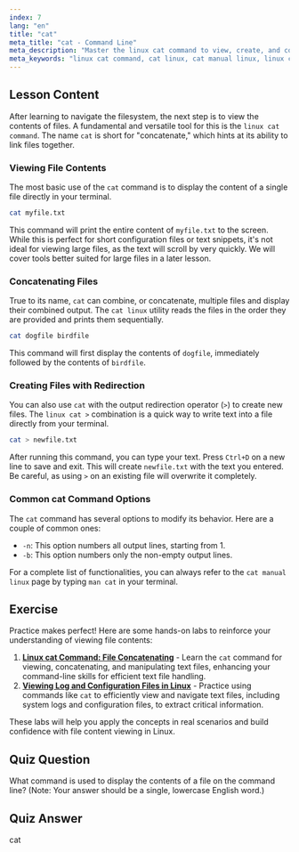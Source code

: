 ```yaml
---
index: 7
lang: "en"
title: "cat"
meta_title: "cat - Command Line"
meta_description: "Master the linux cat command to view, create, and concatenate files. This guide covers basic usage, common options, and how to use cat linux with redirection like linux cat >."
meta_keywords: "linux cat command, cat linux, cat manual linux, linux cat >, view file contents, concatenate files, linux commands, command line"
---
```


## Lesson Content

After learning to navigate the filesystem, the next step is to view the contents of files. A fundamental and versatile tool for this is the `linux cat command`. The name `cat` is short for "concatenate," which hints at its ability to link files together.

### Viewing File Contents

The most basic use of the `cat` command is to display the content of a single file directly in your terminal.

```bash
cat myfile.txt
```

This command will print the entire content of `myfile.txt` to the screen. While this is perfect for short configuration files or text snippets, it's not ideal for viewing large files, as the text will scroll by very quickly. We will cover tools better suited for large files in a later lesson.

### Concatenating Files

True to its name, `cat` can combine, or concatenate, multiple files and display their combined output. The `cat linux` utility reads the files in the order they are provided and prints them sequentially.

```bash
cat dogfile birdfile
```

This command will first display the contents of `dogfile`, immediately followed by the contents of `birdfile`.

### Creating Files with Redirection

You can also use `cat` with the output redirection operator (`>`) to create new files. The `linux cat >` combination is a quick way to write text into a file directly from your terminal.

```bash
cat > newfile.txt
```

After running this command, you can type your text. Press `Ctrl+D` on a new line to save and exit. This will create `newfile.txt` with the text you entered. Be careful, as using `>` on an existing file will overwrite it completely.

### Common cat Command Options

The `cat` command has several options to modify its behavior. Here are a couple of common ones:

- `-n`: This option numbers all output lines, starting from 1.
- `-b`: This option numbers only the non-empty output lines.

For a complete list of functionalities, you can always refer to the `cat manual linux` page by typing `man cat` in your terminal.

## Exercise

Practice makes perfect! Here are some hands-on labs to reinforce your understanding of viewing file contents:

1. **[Linux cat Command: File Concatenating](https://labex.io/labs/linux-linux-cat-command-file-concatenating-210986)** - Learn the `cat` command for viewing, concatenating, and manipulating text files, enhancing your command-line skills for efficient text file handling.
2. **[Viewing Log and Configuration Files in Linux](https://labex.io/labs/linux-viewing-log-and-configuration-files-in-linux-387914)** - Practice using commands like `cat` to efficiently view and navigate text files, including system logs and configuration files, to extract critical information.

These labs will help you apply the concepts in real scenarios and build confidence with file content viewing in Linux.

## Quiz Question

What command is used to display the contents of a file on the command line? (Note: Your answer should be a single, lowercase English word.)

## Quiz Answer

cat
